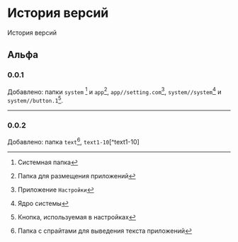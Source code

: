 # История версий 
История версий
## Альфа 
### 0.0.1
Добавлено: папки `system` [^f_system] и `app`[^f_app], `app//setting.com`[^setting.com], `system//system`[^system] и `system//button.1`[^button.1].
<hr>

### 0.0.2
Добавлено: папка `text`[^f_text],
`text1-10`[^text1-10]

[^f_system]:Системная папка
[^f_app]:Папка для размещения приложений
[^f_text]:Папка с спрайтами для выведения текста приложений
[^setting.com]:Приложение `Настройки`
[^system]:Ядро системы
[^button.1]:Кнопка, используемая в настройках
